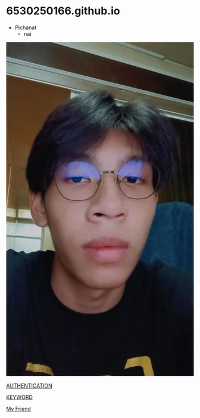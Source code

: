 # 6530250166.github.io
- Pichanat
  - nai

![cat](145610.jpg)

[AUTHENTICATION](authentication)

[KEYWORD](Multi-condition-coverage)

[My Friend](https://github.com/realalunda/realalunda.github.io)
